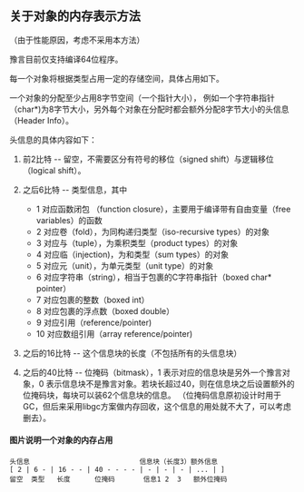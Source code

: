 ## 关于对象的内存表示方法 

（由于性能原因，考虑不采用本方法）


豫言目前仅支持编译64位程序。

每一个对象将根据类型占用一定的存储空间，具体占用如下。

一个对象的分配至少占用8字节空间（一个指针大小），
例如一个字符串指针（char*)为8字节大小，另外每个对象在分配时都会额外分配8字节大小的头信息（Header Info）。 

头信息的具体内容如下：
1. 前2比特 -- 留空，不需要区分有符号的移位（signed shift）与逻辑移位（logical shift）。
1. 之后6比特 -- 类型信息，其中
    * 1 对应函数闭包 （function closure），主要用于编译带有自由变量（free variables）的函数
    * 2 对应卷（fold），为同构递归类型（iso-recursive types）的对象
    * 3 对应与（tuple），为乘积类型（product types）的对象
    * 4 对应临（injection)，为和类型（sum types）的对象
    * 5 对应元（unit），为单元类型（unit type）的对象
    * 6 对应字符串（string），相当于包裹的C字符串指针（boxed char* pointer）
    * 7 对应包裹的整数（boxed int）
    * 8 对应包裹的浮点数（boxed double）
    * 9 对应引用（reference/pointer)
    * 10 对应数组引用（array reference/pointer)

2. 之后的16比特 -- 这个信息块的长度（不包括所有的头信息块）
3. 之后的40比特 -- 位掩码（bitmask），1 表示对应的信息块是另外一个豫言对象，0 表示信息块不是豫言对象。若块长超过40，则在信息块之后设置额外的位掩码块，每块可以装62个信息块的信息。 （位掩码信息原初设计时用于GC，但后来采用libgc方案做内存回收，这个信息的用处就不大了，可以考虑删去）。

#### 图片说明一个对象的内存占用
```
头信息                           信息块（长度3）额外信息        
[ 2 | 6 - | 16 - - | 40 - - - - | - | - | - | ... | ]
留空  类型   长度      位掩码       信息1 2  3   额外位掩码
```